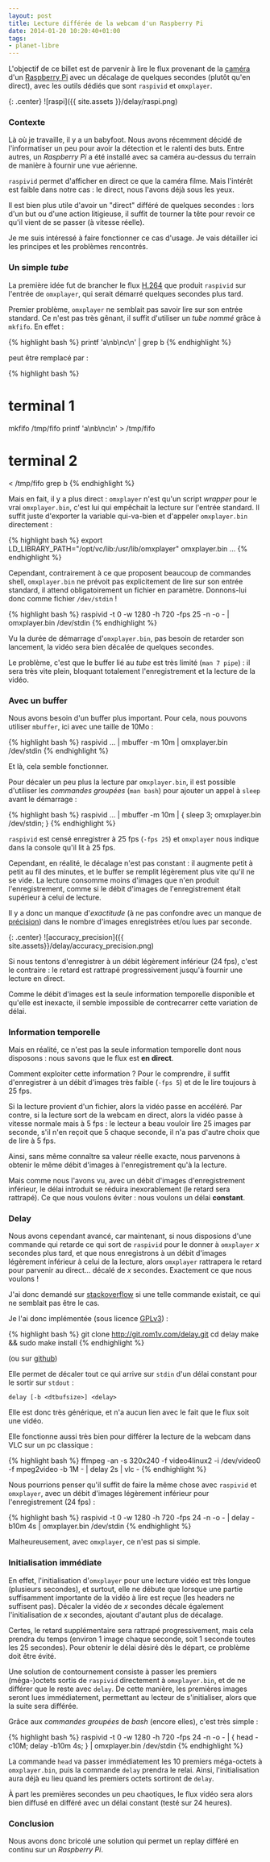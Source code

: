 ```yaml
---
layout: post
title: Lecture différée de la webcam d'un Raspberry Pi
date: 2014-01-20 10:20:40+01:00
tags:
- planet-libre
---
```


L'objectif de ce billet est de parvenir à lire le flux provenant de la
[caméra][] d'un [Raspberry Pi][] avec un décalage de quelques secondes (plutôt
qu'en direct), avec les outils dédiés que sont `raspivid` et `omxplayer`.

[caméra]: http://www.raspberrypi.org/camera
[raspberry pi]: https://fr.wikipedia.org/wiki/Raspberry_Pi

{: .center}
![raspi]({{ site.assets }}/delay/raspi.png)


### Contexte

Là où je travaille, il y a un babyfoot. Nous avons récemment décidé de
l'informatiser un peu pour avoir la détection et le ralenti des buts. Entre
autres, un _Raspberry Pi_ a été installé avec sa caméra au-dessus du terrain de
manière à fournir une vue aérienne.

`raspivid` permet d'afficher en direct ce que la caméra filme. Mais l'intérêt
est faible dans notre cas : le direct, nous l'avons déjà sous les yeux.

Il est bien plus utile d'avoir un "direct" différé de quelques secondes : lors
d'un but ou d'une action litigieuse, il suffit de tourner la tête pour revoir ce
qu'il vient de se passer (à vitesse réelle).

Je me suis intéressé à faire fonctionner ce cas d'usage. Je vais détailler ici
les principes et les problèmes rencontrés.


### Un simple _tube_

La première idée fut de brancher le flux [H.264][] que produit `raspivid` sur
l'entrée de `omxplayer`, qui serait démarré quelques secondes plus tard.

[H.264]: https://fr.wikipedia.org/wiki/H.264

Premier problème, `omxplayer` ne semblait pas savoir lire sur son entrée
standard. Ce n'est pas très gênant, il suffit d'utiliser un _tube nommé_ grâce à
`mkfifo`. En effet :

{% highlight bash %}
printf 'a\nb\nc\n' | grep b
{% endhighlight %}

peut être remplacé par :

{% highlight bash %}
# terminal 1
mkfifo /tmp/fifo
printf 'a\nb\nc\n' > /tmp/fifo

# terminal 2
< /tmp/fifo grep b
{% endhighlight %}

Mais en fait, il y a plus direct : `omxplayer` n'est qu'un script _wrapper_ pour
le vrai `omxplayer.bin`, c'est lui qui empêchait la lecture sur l'entrée
standard. Il suffit juste d'exporter la variable qui-va-bien et d'appeler
`omxplayer.bin` directement :

{% highlight bash %}
export LD_LIBRARY_PATH="/opt/vc/lib:/usr/lib/omxplayer"
omxplayer.bin …
{% endhighlight %}

Cependant, contrairement à ce que proposent beaucoup de commandes shell,
`omxplayer.bin` ne prévoit pas explicitement de lire sur son entrée standard, il
attend obligatoirement un fichier en paramètre. Donnons-lui donc comme fichier
`/dev/stdin` !

{% highlight bash %}
raspivid -t 0 -w 1280 -h 720 -fps 25 -n -o - | omxplayer.bin /dev/stdin
{% endhighlight %}

Vu la durée de démarrage d'`omxplayer.bin`, pas besoin de retarder son
lancement, la vidéo sera bien décalée de quelques secondes.

Le problème, c'est que le buffer lié au _tube_ est très limité (`man 7 pipe`) :
il sera très vite plein, bloquant totalement l'enregistrement et la lecture de
la vidéo.


### Avec un buffer

Nous avons besoin d'un buffer plus important. Pour cela, nous pouvons utiliser
`mbuffer`, ici avec une taille de 10Mo :

{% highlight bash %}
raspivid … | mbuffer -m 10m | omxplayer.bin /dev/stdin
{% endhighlight %}

Et là, cela semble fonctionner.

Pour décaler un peu plus la lecture par `omxplayer.bin`, il est possible
d'utiliser les _commandes groupées_ (`man bash`) pour ajouter un appel à `sleep`
avant le démarrage :

{% highlight bash %}
raspivid … | mbuffer -m 10m | { sleep 3; omxplayer.bin /dev/stdin; }
{% endhighlight %}

`raspivid` est censé enregistrer à 25 fps (`-fps 25`) et `omxplayer` nous
indique dans la console qu'il lit à 25 fps.

Cependant, en réalité, le décalage n'est pas constant : il augmente petit à
petit au fil des minutes, et le buffer se remplit légèrement plus vite qu'il ne
se vide. La lecture consomme moins d'images que n'en produit l'enregistrement,
comme si le débit d'images de l'enregistrement était supérieur à celui de
lecture.

Il y a donc un manque d'_exactitude_ (à ne pas confondre avec un manque de
[précision][]) dans le nombre d'images enregistrées et/ou lues par seconde.

[précision]: http://www.dspguide.com/ch2/7.htm

{: .center}
![accuracy_precision]({{ site.assets}}/delay/accuracy_precision.png)

Si nous tentons d'enregistrer à un débit légèrement inférieur (24 fps), c'est le
contraire : le retard est rattrapé progressivement jusqu'à fournir une lecture
en direct.

Comme le débit d'images est la seule information temporelle disponible et
qu'elle est inexacte, il semble impossible de contrecarrer cette variation de
délai.


### Information temporelle

Mais en réalité, ce n'est pas la seule information temporelle dont nous
disposons : nous savons que le flux est **en direct**.

Comment exploiter cette information ? Pour le comprendre, il suffit
d'enregistrer à un débit d'images très faible (`-fps 5`) et de le lire toujours
à 25 fps.

Si la lecture provient d'un fichier, alors la vidéo passe en accéléré. Par
contre, si la lecture sort de la webcam en direct, alors la vidéo passe à
vitesse normale mais à 5 fps : le lecteur a beau vouloir lire 25 images par
seconde, s'il n'en reçoit que 5 chaque seconde, il n'a pas d'autre choix que de
lire à 5 fps.

Ainsi, sans même connaître sa valeur réelle exacte, nous parvenons à obtenir le
même débit d'images à l'enregistrement qu'à la lecture.

Mais comme nous l'avons vu, avec un débit d'images d'enregistrement inférieur,
le délai introduit se réduira inexorablement (le retard sera rattrapé). Ce que
nous voulons éviter : nous voulons un délai **constant**.


### Delay

Nous avons cependant avancé, car maintenant, si nous disposions d'une commande
qui retarde ce qui sort de `raspivid` pour le donner à `omxplayer` _x_ secondes
plus tard, et que nous enregistrons à un débit d'images légèrement inférieur à
celui de la lecture, alors `omxplayer` rattrapera le retard pour parvenir au
direct… décalé de _x_ secondes. Exactement ce que nous voulons !

J'ai donc demandé sur [stackoverflow][] si une telle commande existait, ce qui
ne semblait pas être le cas.

[stackoverflow]: http://stackoverflow.com/questions/20979694/is-there-a-shell-command-to-delay-a-buffer

Je l'ai donc implémentée (sous licence [GPLv3][]) :

[gplv3]: https://fr.wikipedia.org/wiki/Licence_publique_g%C3%A9n%C3%A9rale_GNU

{% highlight bash %}
git clone http://git.rom1v.com/delay.git
cd delay
make && sudo make install
{% endhighlight %}

(ou sur [github](https://github.com/rom1v/delay))

Elle permet de décaler tout ce qui arrive sur `stdin` d'un délai constant pour
le sortir sur `stdout` :

    delay [-b <dtbufsize>] <delay>

Elle est donc très générique, et n'a aucun lien avec le fait que le flux soit
une vidéo.

Elle fonctionne aussi très bien pour différer la lecture de la webcam dans VLC
sur un pc classique :

{% highlight bash %}
ffmpeg -an -s 320x240 -f video4linux2 -i /dev/video0 -f mpeg2video -b 1M - |
  delay 2s | vlc -
{% endhighlight %}

Nous pourrions penser qu'il suffit de faire la même chose avec `raspivid` et
`omxplayer`, avec un débit d'images légèrement inférieur pour l'enregistrement
(24 fps) :

{% highlight bash %}
raspivid -t 0 -w 1280 -h 720 -fps 24 -n -o - |
  delay -b10m 4s |
  omxplayer.bin /dev/stdin
{% endhighlight %}

Malheureusement, avec `omxplayer`, ce n'est pas si simple.


### Initialisation immédiate

En effet, l'initialisation d'`omxplayer` pour une lecture vidéo est très longue
(plusieurs secondes), et surtout, elle ne débute que lorsque une partie
suffisamment importante de la vidéo à lire est reçue (les headers ne suffisent
pas). Décaler la vidéo de _x_ secondes décale également l'initialisation de _x_
secondes, ajoutant d'autant plus de décalage.

Certes, le retard supplémentaire sera rattrapé progressivement, mais cela
prendra du temps (environ 1 image chaque seconde, soit 1 seconde toutes les 25
secondes). Pour obtenir le délai désiré dès le départ, ce problème doit être
évité.

Une solution de contournement consiste à passer les premiers (méga-)octets
sortis de `raspivid` directement à `omxplayer.bin`, et de ne différer que le
reste avec `delay`. De cette manière, les premières images seront lues
immédiatement, permettant au lecteur de s'initialiser, alors que la suite sera
différée.

Grâce aux _commandes groupées_ de _bash_ (encore elles), c'est très simple :

{% highlight bash %}
raspivid -t 0 -w 1280 -h 720 -fps 24 -n -o - |
  { head -c10M; delay -b10m 4s; } |
  omxplayer.bin /dev/stdin
{% endhighlight %}

La commande `head` va passer immédiatement les 10 premiers méga-octets à
`omxplayer.bin`, puis la commande `delay` prendra le relai. Ainsi,
l'initialisation aura déjà eu lieu quand les premiers octets sortiront de
`delay`.

À part les premières secondes un peu chaotiques, le flux vidéo sera alors bien
diffusé en différé avec un délai constant (testé sur 24 heures).


### Conclusion

Nous avons donc bricolé une solution qui permet un replay différé en continu sur
un _Raspberry Pi_.
